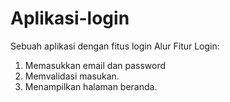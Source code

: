 # Aplikasi-login
Sebuah aplikasi dengan fitus login
Alur Fitur Login:
1. Memasukkan email dan password
2. Memvalidasi masukan.
3. Menampilkan halaman beranda.
